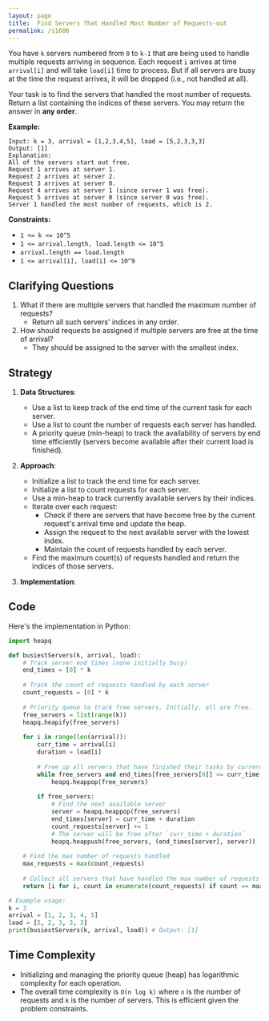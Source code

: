 ```yaml
---
layout: page
title:  Find Servers That Handled Most Number of Requests-out
permalink: /s1606
---
```


You have `k` servers numbered from `0` to `k-1` that are being used to handle multiple requests arriving in sequence. Each request `i` arrives at time `arrival[i]` and will take `load[i]` time to process. But if all servers are busy at the time the request arrives, it will be dropped (i.e., not handled at all).

Your task is to find the servers that handled the most number of requests. Return a list containing the indices of these servers. You may return the answer in **any order**.

**Example:**
```
Input: k = 3, arrival = [1,2,3,4,5], load = [5,2,3,3,3]
Output: [1]
Explanation: 
All of the servers start out free.
Request 1 arrives at server 1.
Request 2 arrives at server 2.
Request 3 arrives at server 0.
Request 4 arrives at server 1 (since server 1 was free).
Request 5 arrives at server 0 (since server 0 was free).
Server 1 handled the most number of requests, which is 2.
```

**Constraints:**
- `1 <= k <= 10^5`
- `1 <= arrival.length, load.length <= 10^5`
- `arrival.length == load.length`
- `1 <= arrival[i], load[i] <= 10^9`

## Clarifying Questions
1. What if there are multiple servers that handled the maximum number of requests? 
   - Return all such servers' indices in any order.
2. How should requests be assigned if multiple servers are free at the time of arrival?
   - They should be assigned to the server with the smallest index.

## Strategy
1. **Data Structures**:
    - Use a list to keep track of the end time of the current task for each server.
    - Use a list to count the number of requests each server has handled.
    - A priority queue (min-heap) to track the availability of servers by end time efficiently (servers become available after their current load is finished).

2. **Approach**:
    - Initialize a list to track the end time for each server.
    - Initialize a list to count requests for each server.
    - Use a min-heap to track currently available servers by their indices.
    - Iterate over each request:
      - Check if there are servers that have become free by the current request's arrival time and update the heap.
      - Assign the request to the next available server with the lowest index.
      - Maintain the count of requests handled by each server.
    - Find the maximum count(s) of requests handled and return the indices of those servers.

3. **Implementation**:

## Code
Here's the implementation in Python:

```python
import heapq

def busiestServers(k, arrival, load):
    # Track server end times (none initially busy)
    end_times = [0] * k
    
    # Track the count of requests handled by each server
    count_requests = [0] * k
    
    # Priority queue to track free servers. Initially, all are free.
    free_servers = list(range(k))
    heapq.heapify(free_servers)
    
    for i in range(len(arrival)):
        curr_time = arrival[i]
        duration = load[i]
        
        # Free up all servers that have finished their tasks by current time
        while free_servers and end_times[free_servers[0]] <= curr_time:
            heapq.heappop(free_servers)
        
        if free_servers:
            # Find the next available server
            server = heapq.heappop(free_servers)
            end_times[server] = curr_time + duration
            count_requests[server] += 1
            # The server will be free after `curr_time + duration`
            heapq.heappush(free_servers, (end_times[server], server))
    
    # Find the max number of requests handled
    max_requests = max(count_requests)
    
    # Collect all servers that have handled the max number of requests
    return [i for i, count in enumerate(count_requests) if count == max_requests]

# Example usage:
k = 3
arrival = [1, 2, 3, 4, 5]
load = [5, 2, 3, 3, 3]
print(busiestServers(k, arrival, load)) # Output: [1]
```

## Time Complexity
- Initializing and managing the priority queue (heap) has logarithmic complexity for each operation.
- The overall time complexity is `O(n log k)` where `n` is the number of requests and `k` is the number of servers. This is efficient given the problem constraints.